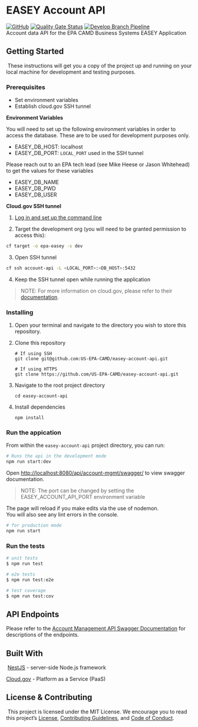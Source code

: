 # EASEY Account API
[![GitHub](https://img.shields.io/github/license/US-EPA-CAMD/easey-account-api)](https://github.com/US-EPA-CAMD/easey-account-api/blob/develop/LICENSE)
[![Quality Gate Status](https://sonarcloud.io/api/project_badges/measure?project=US-EPA-CAMD_easey-account-api&metric=alert_status)](https://sonarcloud.io/dashboard?id=US-EPA-CAMD_easey-account-api)
[![Develop Branch Pipeline](https://github.com/US-EPA-CAMD/easey-account-api/workflows/Develop%20Branch%20Workflow/badge.svg)](https://github.com/US-EPA-CAMD/easey-account-api/actions)<br>
Account data API for the EPA CAMD Business Systems EASEY Application
​
## Getting Started
​
These instructions will get you a copy of the project up and running on your local machine for development and testing purposes.

### Prerequisites

- Set environment variables
- Establish cloud.gov SSH tunnel

**Environment Variables**

You will need to set up the following environment variables in order to access the database. These are to be used for development purposes only.

- EASEY_DB_HOST: localhost
- EASEY_DB_PORT: `LOCAL_PORT` used in the SSH tunnel

Please reach out to an EPA tech lead (see Mike Heese or Jason Whitehead) to get the values for these variables

- EASEY_DB_NAME
- EASEY_DB_PWD
- EASEY_DB_USER
 

**Cloud.gov SSH tunnel**

1. [Log in and set up the command line](https://cloud.gov/docs/getting-started/setup/#set-up-the-command-line) 

2. Target the development org (you will need to be granted permission to access this):
```bash
cf target -o epa-easey -s dev
```
3. Open SSH tunnel
```bash
cf ssh account-api -L <LOCAL_PORT>:<DB_HOST>:5432
```
4. Keep the SSH tunnel open while running the application

> NOTE: For more information on cloud.gov, please refer to their [documentation](https://cloud.gov/docs/).

### Installing
1. Open your terminal and navigate to the directory you wish to store this repository.

2. Clone this repository

    ```shell
    # If using SSH
    git clone git@github.com:US-EPA-CAMD/easey-account-api.git
    
    # If using HTTPS
    git clone https://github.com/US-EPA-CAMD/easey-account-api.git
    ```

3. Navigate to the root project directory

    ```
    cd easey-account-api
    ```

4. Install dependencies 
    
    ```
    npm install
    ```
### Run the appication 

From within the `easey-account-api` project directory, you can run:

```bash
# Runs the api in the development mode
npm run start:dev
```

Open [http://localhost:8080/api/account-mgmt/swagger/](http://localhost:8080/api/account-mgmt/swagger/) to view swagger documentation.
> NOTE: The port can be changed by setting the EASEY_ACCOUNT_API_PORT environment variable

The page will reload if you make edits via the use of nodemon.<br />
You will also see any lint errors in the console.

```bash
# for production mode
npm run start
```

### Run the tests

```bash
# unit tests
$ npm run test

# e2e tests
$ npm run test:e2e

# test coverage
$ npm run test:cov
```
## API Endpoints

Please refer to the [Account Management API Swagger Documentation](https://easey-dev.app.cloud.gov/api/account-mgmt/swagger/) for descriptions of the endpoints.

## Built With
​
[NestJS](https://nestjs.com/) - server-side Node.js framework

[Cloud.gov](https://cloud.gov/) - Platform as a Service (PaaS)
​ 
​
## License & Contributing
​
This project is licensed under the MIT License. We encourage you to read this project’s [License](LICENSE), [Contributing Guidelines](CONTRIBUTING.md), and [Code of Conduct](CODE_OF_CONDUCT.md).
